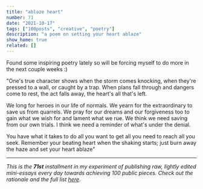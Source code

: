 ```yaml
---
title: "ablaze heart"
number: 71
date: "2021-10-17"
tags: ["100posts", "creative", "poetry"]
description: "a poem on setting your heart ablaze"
show_home: true
related: []
---
```

Found some inspiring poetry lately so will be forcing myself to do more in the next couple weeks :)

"One's true character shows
when the storm comes knocking,
when they're pressed to a wall,
or caught by a trap.
When plans fall through
and dangers come to rest,
the act falls away,
the heart's all that's left.

We long for heroes
in our life of normals.
We yearn for the extraordinary
to save us from quarrels.
We pray for our dreams
and our forgiveness too
to gain what we wish for
and lament what we rue.
We think we need saving
from our own trials.
I think we need a reminder
of what's under the denial.

You have what it takes
to do all you want
to get all you need
to reach all you seek.
Remember your beating heart
when the shaking starts;
just burn away the haze
and set your heart ablaze"

---
*This is the **71st** installment in my experiment of publishing raw, lightly edited mini-essays every day towards achieving 100 public pieces. Check out the rationale and the full list [here](/experiments/100posts/)*.

